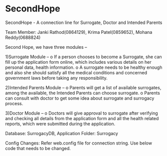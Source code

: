 # SecondHope
SecondHope - A connection line for Surrogate, Doctor and Intended Parents

Team Member: Janki Rathod(0864129), Krima Patel(0859652), Mohana Reddy(0688824)

Second Hope, we have three modules –

1)Surrogate Module – o If a person chooses to become a Surrogate, she can fill up the application form online, which includes various details on her personal data, health information. o A surrogate needs to be healthy enough and also she should satisfy all the medical conditions and concerned government laws before taking any responsibility.

2)Intended Parents Module – o Parents will get a list of available surrogates, among the available, the Intended Parents can choose surrogate. o Parents can consult with doctor to get some idea about surrogate and surrogacy process.

3)Doctor Module – o Doctors will give approval to surrogate after verifying and checking all details from the application form and all the health related reports, which were submitted during the application.

Database: SurrogacyDB, Application Folder: Surrogacy

Config Changes: Refer web.config file for connection string. Use below code that needs to be changed.

